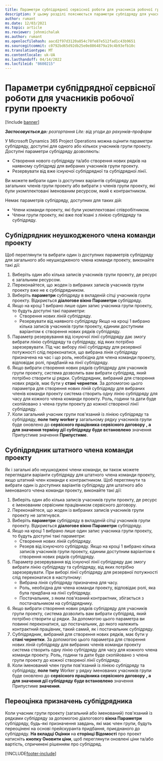 ```yaml
---
title: Параметри субпідрядної сервісної роботи для учасників робочої групи проекту
description: У цьому розділі пояснюється параметри субпідряду для учасників групи проекту в корпорації Майкрософт Dynamics 365 Project Operations.
author: rumant
ms.date: 12/03/2021
ms.topic: article
ms.reviewer: johnmichalak
ms.author: rumant
ms.openlocfilehash: aacd2f97d3120a854c78fe87e512fad1c43b9651
ms.sourcegitcommit: c0792bd65d92db25e0e8864879a19c4b93efb10c
ms.translationtype: MT
ms.contentlocale: uk-UA
ms.lasthandoff: 04/14/2022
ms.locfileid: "8600215"
---
```

# <a name="subcontracting-options-for-project-team-members"></a>Параметри субпідрядної сервісної роботи для учасників робочої групи проекту

[!include [banner](../../includes/dataverse-preview.md)]

_**Застосовується до:** розгортання Lite: від угоди до рахунків-проформ_

У Microsoft Dynamics 365 Project Operations можна оцінити параметри субпідряду, доступні для одного або кількох учасників групи проекту. Доступні параметри субпідряду дозволяють:

- Створення нового субпідряду та/або створення нових рядків на наявному субпідряді для вибраних учасників групи проекту. 
- Резервувати від вже існуючої субпідрядної та субпідрядної лінії. 

Ви можете вибрати один із доступних варіантів субпідряду для загальних членів групи проекту або вибрати з членів групи проекту, які були укомплектовані іменованим ресурсом, який є контрактником. 

Немає параметрів субпідряду, доступних для таких дій:

- Члени команди проекту, які були укомплектовані співробітником. 
- Члени групи проекту, які вже пов'язані з лінією субпідряду та субпідряду. 

## <a name="subcontracting-an-unstaffed-project-team-member"></a>Субпідрядник неушкодженого члена команди проекту

Щоб переглянути та вибрати один із доступних параметрів субпідряду для загального або неушкодженого члена команди проекту, виконайте такі дії:

1. Виберіть один або кілька записів учасників групи проекту, де ресурс є загальним ресурсом.
2. Переконайтеся, що жоден із вибраних записів учасників групи проекту вже не є субпідрядником. 
3. Виберіть **параметри** субпідряду в вкладеній сітці учасників групи проекту. Відкриється **діалогове вікно Параметри** субпідряду. 
4. Якщо на кроці 1 вибрано лише один запис учасника групи проекту, то будуть доступні такі параметри:
    - Створення нових ліній субпідряду. 
    - Резервувати від наявного субпідряду Якщо на кроці 1 вибрано кілька записів учасників групи проекту, єдиним доступним варіантом є створення нових рядків субпідряду.
5. Параметр резервування від існуючої лінії субпідряду дає змогу вибрати лінію субпідряду та субпідряду, від яких потрібно зарезервувати. Під час вибору лінії субпідряду для резервної потужності слід переконатися, що вибрана лінія субпідряду призначена на час і що роль, необхідна для члена команди проекту, відповідає ролі, придбаній на лінії субпідряду.
6. Якщо вибрати створення нових рядків субпідряду для учасників групи проекту, система дозволить вам вибрати субпідряд, який потрібно створити ці рядки. Субпідрядник, вибраний для створення нових рядків, має бути у **стані чернетки**. За допомогою цього параметра для створення нових ліній субпідряду для вибраних членів команди проекту система створить одну лінію субпідряду для часу для кожного члена команди проекту. Роль, години та дати буде скопійовано з члена групи проекту до кожної створеної лінії субпідряду. 
7. Коли загальний учасник групи пов'язаний із лінією субпідряду та субпідряду, **поле типу worker у** загальному рядку учасників групи буде оновлено до **сервісного працівника сервісного договору** **, а для значення терміну дії субпідряду буде встановлено** значення Припустиме значення **Припустиме**.

## <a name="subcontracting-a-staffed-project-team-member"></a>Субпідрядник штатного члена команди проекту

Як і загальні або неушкоджені члени команди, ви також можете переглядати варіанти субпідряду для штатного члена команди проекту, якщо штатний член команди є контрактником. Щоб переглянути та вибрати один із доступних варіантів субпідряду для штатного або іменованого члена команди проекту, виконайте такі дії:

1. Виберіть один або кілька записів учасників групи проекту, де ресурс є іменованим сервісним працівником сервісного договору.
2. Переконайтеся, що жоден із вибраних записів учасників групи проекту не затягнувся. 
3. Виберіть **параметри** субпідряду в вкладеній сітці учасників групи проекту. Відкриється **діалогове вікно Параметри** субпідряду. 
4. Якщо на кроці 1 вибрано лише один запис учасника групи проекту, то будуть доступні такі параметри:
      - Створення нових ліній субпідряду.
      - Резерв від існуючого субпідряду.
  Якщо на кроці 1 вибрано кілька записів учасників групи проекту, єдиним доступним варіантом є створення нових рядків субпідряду.
5. Параметр резервування від існуючої лінії субпідряду дає змогу вибрати лінію субпідряду та субпідряду, від яких потрібно зарезервувати. При виборі лінії субпідряду для резервної потужності слід переконатися в наступному:
      - Вибрана лінія субпідряду призначена для часу. 
      - Роль, необхідна для члена команди проекту, відповідає ролі, яка була придбана на лінії субпідряду. 
      - Постачальник, з яким пов'язаний контрактник, збігається з постачальником на субпідряднику.
6. Якщо вибрати створення нових рядків субпідряду для учасників групи проекту, система дозволить вам вибрати субпідряд, який потрібно створити ці рядки. За допомогою цього параметра ви повинні переконатися, що постачальник, до якого належить контрактний працівник, такий самий, як і постачальник субпідряду. 
7. Субпідрядник, вибраний для створення нових рядків, має бути у **стані чернетки**. За допомогою цього параметра для створення нових ліній субпідряду для вибраних членів команди проекту система створить одну лінію субпідряду для часу для кожного члена команди проекту. Роль, години та дати буде скопійовано з члена групи проекту до кожної створеної лінії субпідряду.  
8. Коли іменований член групи пов'язаний із лінією субпідряду та субпідряду, **поле типу** Worker у рядку іменованих учасників групи буде оновлено до **сервісного працівника сервісного договору** **, а для значення дії субпідряду буде встановлено** значення Припустиме **значення**.

## <a name="re-costing-subcontractor-assignments"></a>Переоцінка призначень субпідрядника

Коли учасник групи проекту (загальний або іменований) пов'язаний із рядками субпідряду за допомогою діалогового **вікна Параметри** субпідряду, будь-які призначення завдань, які має член групи, будуть переоцінені на основі прейскуранта придбання, приєднаного до субпідряду. **На вкладці Оцінки** на **сторінці Відомості** про проект натисніть **кнопку Оновити ціни**, щоб переглянути оновлені ціни та/або вартість, спричинені рішенням про субпідряд.

[!INCLUDE[footer-include](../../includes/footer-banner.md)]

